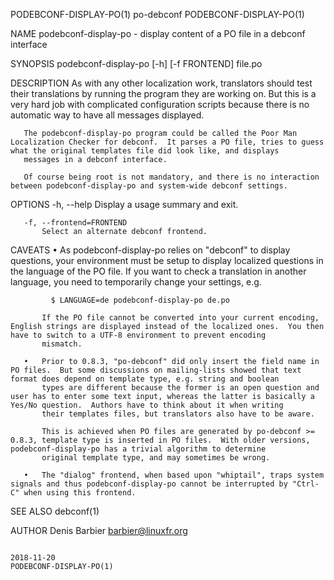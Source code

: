 PODEBCONF-DISPLAY-PO(1)                                                                           po-debconf                                                                          PODEBCONF-DISPLAY-PO(1)

NAME
       podebconf-display-po - display content of a PO file in a debconf interface

SYNOPSIS
       podebconf-display-po [-h] [-f FRONTEND] file.po

DESCRIPTION
       As with any other localization work, translators should test their translations by running the program they are working on.  But this is a very hard job with complicated configuration scripts
       because there is no automatic way to have all messages displayed.

       The podebconf-display-po program could be called the Poor Man Localization Checker for debconf.  It parses a PO file, tries to guess what the original templates file did look like, and displays
       messages in a debconf interface.

       Of course being root is not mandatory, and there is no interaction between podebconf-display-po and system-wide debconf settings.

OPTIONS
       -h, --help
           Display a usage summary and exit.

       -f, --frontend=FRONTEND
           Select an alternate debconf frontend.

CAVEATS
       •   As podebconf-display-po relies on "debconf" to display questions, your environment must be setup to display localized questions in the language of the PO file.  If you want to check a
           translation in another language, you need to temporarily change your settings, e.g.

             $ LANGUAGE=de podebconf-display-po de.po

           If the PO file cannot be converted into your current encoding, English strings are displayed instead of the localized ones.  You then have to switch to a UTF-8 environment to prevent encoding
           mismatch.

       •   Prior to 0.8.3, "po-debconf" did only insert the field name in PO files.  But some discussions on mailing-lists showed that text format does depend on template type, e.g. string and boolean
           types are different because the former is an open question and user has to enter some text input, whereas the latter is basically a Yes/No question.  Authors have to think about it when writing
           their templates files, but translators also have to be aware.

           This is achieved when PO files are generated by po-debconf >= 0.8.3, template type is inserted in PO files.  With older versions, podebconf-display-po has a trivial algorithm to determine
           original template type, and may sometimes be wrong.

       •   The "dialog" frontend, when based upon "whiptail", traps system signals and thus podebconf-display-po cannot be interrupted by "Ctrl-C" when using this frontend.

SEE ALSO
       debconf(1)

AUTHOR
         Denis Barbier <barbier@linuxfr.org>

                                                                                                  2018-11-20                                                                          PODEBCONF-DISPLAY-PO(1)
